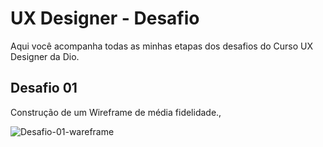 # UX Designer - Desafio

Aqui você acompanha todas as minhas etapas dos desafios do Curso UX Designer da Dio.

## Desafio 01

 Construção de  um Wireframe de média fidelidade.,
 
 ![Desafio-01-wareframe](https://user-images.githubusercontent.com/61437586/208740941-e7461d63-d21f-4a76-845e-088104f0a1d7.png)
